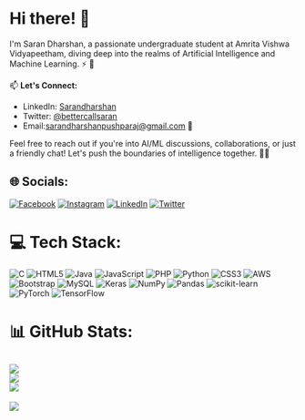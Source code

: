 # Hi there! 👋

I'm Saran Dharshan, a passionate undergraduate student at Amrita Vishwa Vidyapeetham, diving deep into the realms of Artificial Intelligence and Machine Learning. ⚡️ 🚀


📫 **Let's Connect:**  
- LinkedIn: [Sarandharshan](https://www.linkedin.com/in/sarandharshan/)
- Twitter: [@bettercallsaran](https://twitter.com/bettercallsaran)
- Email:sarandharshanpushparaj@gmail.com 📧

Feel free to reach out if you're into AI/ML discussions, collaborations, or just a friendly chat! Let's push the boundaries of intelligence together. 🌟🤝


## 🌐 Socials:
[![Facebook](https://img.shields.io/badge/Facebook-%231877F2.svg?logo=Facebook&logoColor=white)](https://facebook.com/saran.dharsan.1) [![Instagram](https://img.shields.io/badge/Instagram-%23E4405F.svg?logo=Instagram&logoColor=white)](https://instagram.com/bettercallsaran) [![LinkedIn](https://img.shields.io/badge/LinkedIn-%230077B5.svg?logo=linkedin&logoColor=white)](https://linkedin.com/in/sarandharshan)   [![Twitter](https://img.shields.io/badge/Twitter-%231DA1F2.svg?logo=Twitter&logoColor=white)](https://twitter.com/bettercallsaran)

# 💻 Tech Stack:
![C](https://img.shields.io/badge/c-%2300599C.svg?style=for-the-badge&logo=c&logoColor=white) ![HTML5](https://img.shields.io/badge/html5-%23E34F26.svg?style=for-the-badge&logo=html5&logoColor=white) ![Java](https://img.shields.io/badge/java-%23ED8B00.svg?style=for-the-badge&logo=java&logoColor=white) ![JavaScript](https://img.shields.io/badge/javascript-%23323330.svg?style=for-the-badge&logo=javascript&logoColor=%23F7DF1E) ![PHP](https://img.shields.io/badge/php-%23777BB4.svg?style=for-the-badge&logo=php&logoColor=white) ![Python](https://img.shields.io/badge/python-3670A0?style=for-the-badge&logo=python&logoColor=ffdd54) ![CSS3](https://img.shields.io/badge/css3-%231572B6.svg?style=for-the-badge&logo=css3&logoColor=white) ![AWS](https://img.shields.io/badge/AWS-%23FF9900.svg?style=for-the-badge&logo=amazon-aws&logoColor=white) ![Bootstrap](https://img.shields.io/badge/bootstrap-%23563D7C.svg?style=for-the-badge&logo=bootstrap&logoColor=white) ![MySQL](https://img.shields.io/badge/mysql-%2300f.svg?style=for-the-badge&logo=mysql&logoColor=white) ![Keras](https://img.shields.io/badge/Keras-%23D00000.svg?style=for-the-badge&logo=Keras&logoColor=white) ![NumPy](https://img.shields.io/badge/numpy-%23013243.svg?style=for-the-badge&logo=numpy&logoColor=white) ![Pandas](https://img.shields.io/badge/pandas-%23150458.svg?style=for-the-badge&logo=pandas&logoColor=white)  ![scikit-learn](https://img.shields.io/badge/scikit--learn-%23F7931E.svg?style=for-the-badge&logo=scikit-learn&logoColor=white) ![PyTorch](https://img.shields.io/badge/PyTorch-%23EE4C2C.svg?style=for-the-badge&logo=PyTorch&logoColor=white)  ![TensorFlow](https://img.shields.io/badge/TensorFlow-%23FF6F00.svg?style=for-the-badge&logo=TensorFlow&logoColor=white)
# 📊 GitHub Stats:
![](https://github-readme-stats.vercel.app/api?username=SaranDharshanSP&theme=dracula&hide_border=false&include_all_commits=false&count_private=false)<br/>
![](https://github-readme-streak-stats.herokuapp.com/?user=SaranDharshanSP&theme=dracula&hide_border=false)<br/>
![](https://github-readme-stats.vercel.app/api/top-langs/?username=SaranDharshanSP&theme=dracula&hide_border=false&include_all_commits=false&count_private=false&layout=compact)
---
[![](https://visitcount.itsvg.in/api?id=SaranDharshanSP&icon=0&color=0)](https://visitcount.itsvg.in)



